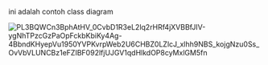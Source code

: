 ini adalah contoh class diagram

![PL3BQWCn3BphAtHV_0CvbD1R3eL2lq2rHRf4jXVBBfJIV-ygNhTPzcGzPaOpFckbKbiKy4Ag-4BbndKHyepVu1950YVPKvrpWeb2U6CHBZ0LZlcJ_xlhh9NBS_kojgNzu0Ss_OvVbVLUNCBz1eFZIBF092lfjUJGV1qdHlkdOP8cyMxlGM5fn](https://github.com/user-attachments/assets/ce67c00d-641b-44a7-a79b-ddfaa323625b)
